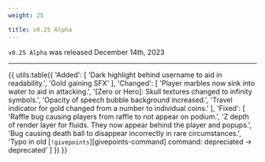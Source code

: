 ```yaml
---
weight: 25

title: v0.25 Alpha
---
```


`v0.25 Alpha` was released December 14th, 2023

----

{{ utils.table({
    'Added': [
        'Dark highlight behind username to aid in readability.',
        'Gold gaining SFX'
    ],
    'Changed': [
        'Player marbles now sink into water to aid in attacking.',
        '[Zero or Hero]: Skull textures changed to infinity symbols.',
        'Opacity of speech bubble background increased.',
        'Travel indicator for gold changed from a number to individual coins.'
    ],
    'Fixed': [
        'Raffle bug causing players from raffle to not appear on podium.',
        'Z depth of render layer for fluids. They now appear behind the player and popups.',
        'Bug causing death ball to disappear incorrectly in rare circumstances.',
        'Typo in old [`!givepoints`][givepoints-command] command: depreciated -> deprecated'
    ]
}) }}